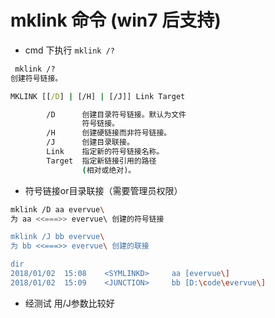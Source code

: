 # mklink 命令 (win7 后支持)
* cmd 下执行 `mklink /?`
```cmd
 mklink /?
创建符号链接。

MKLINK [[/D] | [/H] | [/J]] Link Target

        /D      创建目录符号链接。默认为文件
                符号链接。
        /H      创建硬链接而非符号链接。
        /J      创建目录联接。
        Link    指定新的符号链接名称。
        Target  指定新链接引用的路径
                (相对或绝对)。

```

* 符号链接or目录联接（需要管理员权限）
```sh
mklink /D aa evervue\
为 aa <<===>> evervue\ 创建的符号链接

mklink /J bb evervue\
为 bb <<===>> evervue\ 创建的联接

dir
2018/01/02  15:08    <SYMLINKD>     aa [evervue\]
2018/01/02  15:09    <JUNCTION>     bb [D:\code\evervue\]
```
* 经测试 用/J参数比较好